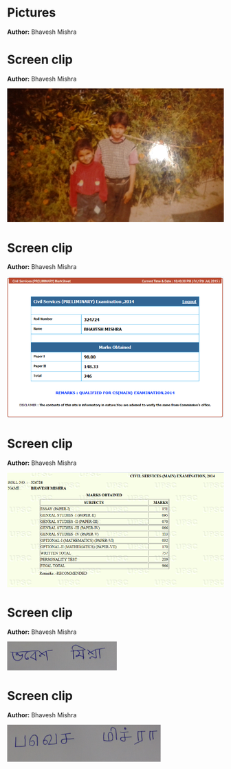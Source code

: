 # Pictures

  

**Author:** Bhavesh Mishra

  

  

  

# Screen clip

**Author:** Bhavesh Mishra

  

![](../files/4991cb5b-5cfb-46dd-9249-3056706779b8.png)

  

# Screen clip

**Author:** Bhavesh Mishra

  

![](../files/3c5fe746-f2d8-4203-a10f-b47596380dd3.png)

  

# Screen clip

**Author:** Bhavesh Mishra

  

![](../files/2b6a5ced-8d37-4789-ba0d-051d3a4486bc.png)

  

# Screen clip

**Author:** Bhavesh Mishra

  

  

  

  

![](../files/e63eb0f8-d122-445e-92cd-569698e27c03.png)

  

# Screen clip

**Author:** Bhavesh Mishra

  

![](../files/7b512442-8ac9-4853-aaf5-dfc4e7d422f4.png)